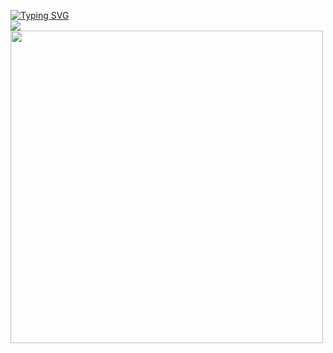 <a href="https://git.io/typing-svg"><img src="https://readme-typing-svg.demolab.com?font=consolas&weight=800&size=24&duration=4000&pause=2000&color=F8D86A&background=E2E1E400&center=true&vCenter=true&width=435&lines=Welcome+to+my+github+%F0%9F%8C%BC" alt="Typing SVG" /></a><br>
<img align="center" src="https://github-readme-stats.vercel.app/api/top-langs/?username=Capybaring&theme=merko&bg_color=transparent&hide_border=true&layout=normal&langs_count=10"/>
<img align="center" width="500" src="https://github-readme-stats.vercel.app/api?username=Capybaring&theme=transparent&include_all_commits=true&show_icons=true&hide_border=true"/>
